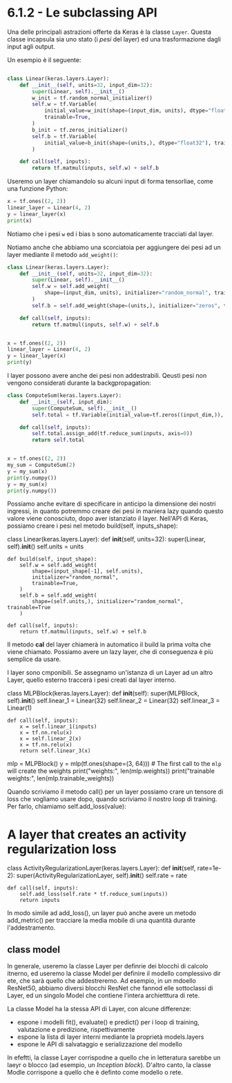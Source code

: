 # 6.1.2 - Le subclassing API

Una delle principali astrazioni offerte da Keras è la classe `Layer`. Questa classe incapsula sia uno stato (i *pesi* del layer) ed una trasformazione dagli input agli output.

Un esempio è il seguente:

```py

class Linear(keras.layers.Layer):
    def __init__(self, units=32, input_dim=32):
        super(Linear, self).__init__()
        w_init = tf.random_normal_initializer()
        self.w = tf.Variable(
            initial_value=w_init(shape=(input_dim, units), dtype="float32"),
            trainable=True,
        )
        b_init = tf.zeros_initializer()
        self.b = tf.Variable(
            initial_value=b_init(shape=(units,), dtype="float32"), trainable=True
        )

    def call(self, inputs):
        return tf.matmul(inputs, self.w) + self.b
```

Useremo un layer chiamandolo su alcuni input di forma tensorliae, come una funzione Python:

```py
x = tf.ones((2, 2))
linear_layer = Linear(4, 2)
y = linear_layer(x)
print(x)
```

Notiamo che i pesi `w` ed i bias `b` sono automaticamente tracciati dal layer.

Notiamo anche che abbiamo una scorciatoia per aggiungere dei pesi ad un layer mediante il metodo `add_weight()`:

```py
class Linear(keras.layers.Layer):
    def __init__(self, units=32, input_dim=32):
        super(Linear, self).__init__()
        self.w = self.add_weight(
            shape=(input_dim, units), initializer="random_normal", trainable=True
        )
        self.b = self.add_weight(shape=(units,), initializer="zeros", trainable=True)

    def call(self, inputs):
        return tf.matmul(inputs, self.w) + self.b


x = tf.ones((2, 2))
linear_layer = Linear(4, 2)
y = linear_layer(x)
print(y)
```

I layer possono avere anche dei pesi non addestrabili. Qeusti pesi non vengono considerati durante la backgpropagation:

```py
class ComputeSum(keras.layers.Layer):
    def __init__(self, input_dim):
        super(ComputeSum, self).__init__()
        self.total = tf.Variable(initial_value=tf.zeros((input_dim,)), trainable=False)

    def call(self, inputs):
        self.total.assign_add(tf.reduce_sum(inputs, axis=0))
        return self.total


x = tf.ones((2, 2))
my_sum = ComputeSum(2)
y = my_sum(x)
print(y.numpy())
y = my_sum(x)
print(y.numpy())
```

Possiamo anche evitare di specificare in anticipo la dimensione dei nostri ingressi, in quanto potremmo creare dei pesi in maniera lazy quando questo valore viene conosciuto, dopo aver istanziato il layer. Nell'API di Keras, possiamo creare i pesi nel metodo build(self, inputs_shape):


class Linear(keras.layers.Layer):
    def __init__(self, units=32):
        super(Linear, self).__init__()
        self.units = units

    def build(self, input_shape):
        self.w = self.add_weight(
            shape=(input_shape[-1], self.units),
            initializer="random_normal",
            trainable=True,
        )
        self.b = self.add_weight(
            shape=(self.units,), initializer="random_normal", trainable=True
        )

    def call(self, inputs):
        return tf.matmul(inputs, self.w) + self.b


Il metodo __cal__ del layer chiamerà in automatico il build la prima volta che viene chiamato. Possiamo avere un lazy layer, che di conseguenza è più semplice da usare.

I layer sono cmponibili. Se assegnamo un'istanza di un Layer ad un altro Layer, quello esterno traccerà i pesi creati dal layer interno.

class MLPBlock(keras.layers.Layer):
    def __init__(self):
        super(MLPBlock, self).__init__()
        self.linear_1 = Linear(32)
        self.linear_2 = Linear(32)
        self.linear_3 = Linear(1)

    def call(self, inputs):
        x = self.linear_1(inputs)
        x = tf.nn.relu(x)
        x = self.linear_2(x)
        x = tf.nn.relu(x)
        return self.linear_3(x)


mlp = MLPBlock()
y = mlp(tf.ones(shape=(3, 64)))  # The first call to the `mlp` will create the weights
print("weights:", len(mlp.weights))
print("trainable weights:", len(mlp.trainable_weights))



Quando scriviamo il metodo call() per un layer possiamo crare un tensore di loss che vogliamo usare dopo, quando scriviamo il nostro loop di training. Per farlo, chiamiamo self.add_loss(value):

# A layer that creates an activity regularization loss
class ActivityRegularizationLayer(keras.layers.Layer):
    def __init__(self, rate=1e-2):
        super(ActivityRegularizationLayer, self).__init__()
        self.rate = rate

    def call(self, inputs):
        self.add_loss(self.rate * tf.reduce_sum(inputs))
        return inputs

In modo simile ad add_loss(), un layer può anche avere un metodo add_metric() per tracciare la media mobile di una quantità durante l'addestramento.


## class model

In generale, useremo la classe Layer per definrie dei blocchi di calcolo itnerno, ed useremo la classe Model per definire il modello complessivo dir ete, che sarà quello che addestreremo. Ad esempio, in un mdoello ResNet50, abbiamo diversi blocchi ResNet che fannod elle sottoclassi di Layer, ed un singolo Model che contiene l'intera archietttura di rete.

La classe Model ha la stessa API di Layer, con alcune differenze:

* espone i modelli fit(), evaluate() e predict() per i loop di training, valutazione e predizione, rispettivamente
* espone la lista di layer interni mediante la proprietà models.layers
* espone le API di salvataggio e serializzazione del modello

In efeftti, la classe Layer corrispodne a quello che in letteratura sarebbe un laeyr o blocco (ad esempio, un *Inception block*). D'altro canto, la classe Modle corrispone a quello che è definto come modello o rete.

